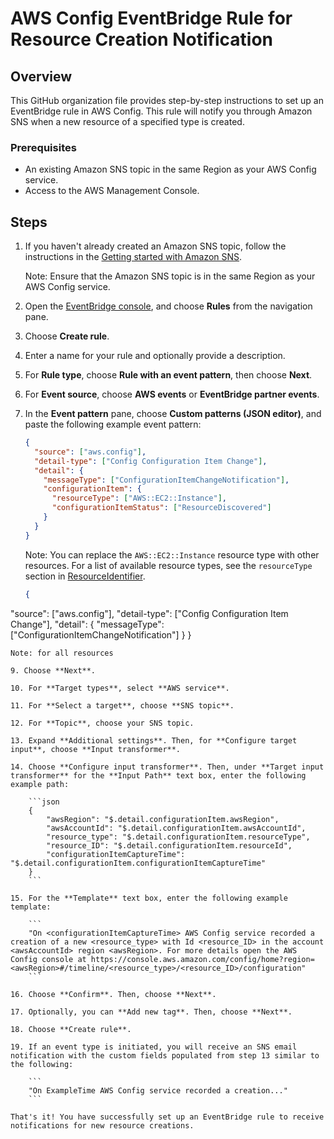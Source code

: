 # AWS Config EventBridge Rule for Resource Creation Notification

## Overview

This GitHub organization file provides step-by-step instructions to set up an EventBridge rule in AWS Config. This rule will notify you through Amazon SNS when a new resource of a specified type is created.

### Prerequisites

- An existing Amazon SNS topic in the same Region as your AWS Config service.
- Access to the AWS Management Console.

## Steps

1. If you haven't already created an Amazon SNS topic, follow the instructions in the [Getting started with Amazon SNS](https://docs.aws.amazon.com/sns/latest/dg/sns-getting-started.html).

   Note: Ensure that the Amazon SNS topic is in the same Region as your AWS Config service.

2. Open the [EventBridge console](https://console.aws.amazon.com/events/), and choose **Rules** from the navigation pane.

3. Choose **Create rule**.

4. Enter a name for your rule and optionally provide a description.

5. For **Rule type**, choose **Rule with an event pattern**, then choose **Next**.

6. For **Event source**, choose **AWS events** or **EventBridge partner events**.

7. In the **Event pattern** pane, choose **Custom patterns (JSON editor)**, and paste the following example event pattern:

    ```json
    {
      "source": ["aws.config"],
      "detail-type": ["Config Configuration Item Change"],
      "detail": {
        "messageType": ["ConfigurationItemChangeNotification"],
        "configurationItem": {
          "resourceType": ["AWS::EC2::Instance"],
          "configurationItemStatus": ["ResourceDiscovered"]
        }
      }
    }
    ```

    Note: You can replace the `AWS::EC2::Instance` resource type with other resources. For a list of available resource types, see the `resourceType` section in [ResourceIdentifier](https://docs.aws.amazon.com/config/latest/developerguide/resource-config-reference.html#resourceidentifier).
   ```json
   {
  "source": ["aws.config"],
  "detail-type": ["Config Configuration Item Change"],
  "detail": {
    "messageType": ["ConfigurationItemChangeNotification"]
  }
}
```
Note: for all resources

9. Choose **Next**.

10. For **Target types**, select **AWS service**.

11. For **Select a target**, choose **SNS topic**.

12. For **Topic**, choose your SNS topic.

13. Expand **Additional settings**. Then, for **Configure target input**, choose **Input transformer**.

14. Choose **Configure input transformer**. Then, under **Target input transformer** for the **Input Path** text box, enter the following example path:

    ```json
    {
        "awsRegion": "$.detail.configurationItem.awsRegion",
        "awsAccountId": "$.detail.configurationItem.awsAccountId",
        "resource_type": "$.detail.configurationItem.resourceType",
        "resource_ID": "$.detail.configurationItem.resourceId",
        "configurationItemCaptureTime": "$.detail.configurationItem.configurationItemCaptureTime"
    }
    ```

15. For the **Template** text box, enter the following example template:

    ```
    "On <configurationItemCaptureTime> AWS Config service recorded a creation of a new <resource_type> with Id <resource_ID> in the account <awsAccountId> region <awsRegion>. For more details open the AWS Config console at https://console.aws.amazon.com/config/home?region=<awsRegion>#/timeline/<resource_type>/<resource_ID>/configuration"
    ```

16. Choose **Confirm**. Then, choose **Next**.

17. Optionally, you can **Add new tag**. Then, choose **Next**.

18. Choose **Create rule**.

19. If an event type is initiated, you will receive an SNS email notification with the custom fields populated from step 13 similar to the following:

    ```
    "On ExampleTime AWS Config service recorded a creation..."
    ```

That's it! You have successfully set up an EventBridge rule to receive notifications for new resource creations.
